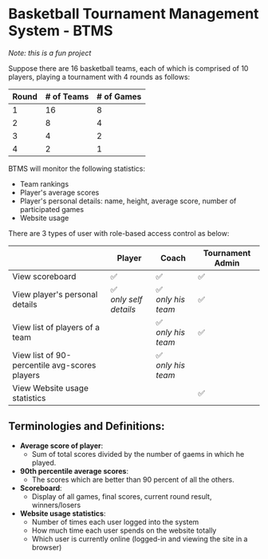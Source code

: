 # Basketball Tournament Management System - BTMS
_Note: this is a fun project_

Suppose there are 16 basketball teams, each of which is comprised of 10 players, playing a tournament with 4 rounds as follows:

| Round | # of Teams | # of Games |
|-------|------------|------------|
| 1     | 16         | 8          |
| 2     | 8          | 4          |
| 3     | 4          | 2          |
| 4     | 2          | 1          |

BTMS will monitor the following statistics:
  - Team rankings
  - Player's average scores
  - Player's personal details: name, height, average score, number of participated games
  - Website usage 

There are 3 types of user with role-based access control as below:

|                                               | Player | Coach | Tournament Admin | 
|-----------------------------------------------|--------|-------|------------------|
| View scoreboard                               | :white_check_mark: | :white_check_mark: | :white_check_mark: |
| View player's personal details                | :white_check_mark: <br />_only self details_ | :white_check_mark: <br />_only his team_ | :white_check_mark: |
| View list of players of a team                | | :white_check_mark: <br />_only his team_ | :white_check_mark: |
| View list of 90-percentile avg-scores players | | :white_check_mark: <br />_only his team_ | |
| View Website usage statistics                 | | | :white_check_mark: |




## Terminologies and Definitions:

  - **Average score of player**:
    + Sum of total scores divided by the number of gaems in which he played.
  - **90th percentile average scores**:
    + The scores which are better than 90 percent of all the others.
  - **Scoreboard**:
    + Display of all games, final scores, current round result, winners/losers
  - **Website usage statistics**:
    + Number of times each user logged into the system
    + How much time each user spends on the website totally
    + Which user is currently online (logged-in and viewing the site in a browser) 

 
